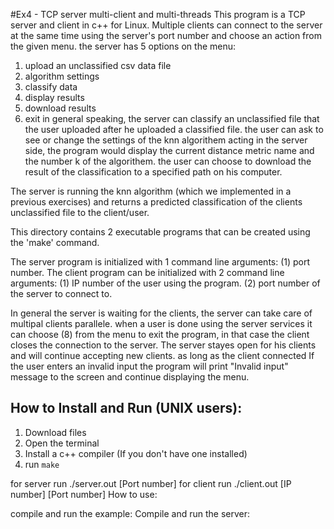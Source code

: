 #Ex4 - TCP server multi-client and multi-threads
This program is a TCP server and client in c++ for Linux.
Multiple clients can connect to the server at the same time using the server's port number and choose an action from the given menu.
the server has 5 options on the menu:
1. upload an unclassified csv data file
2. algorithm settings
3. classify data
4. display results
5. download results
8. exit
in general speaking, the server can classify an unclassified file that the user uploaded after he uploaded a classified file.
the user can ask to see or change the settings of the knn algorithem acting in the server side, the program would display the current distance metric name and the number k of the algorithem.
the user can choose to download the result of the classification to a specified path on his computer.

The server is running the knn algorithm (which we implemented in a previous exercises) and returns a predicted classification of the clients unclassified file to the client/user.

This directory contains 2 executable programs that can be created using the 'make' command.

The server program is initialized with 1 command line arguments:
(1) port number.
The client program can be initialized with 2 command line arguments:
(1) IP number of the user using the program.
(2) port number of the server to connect to.

In general the server is waiting for the clients, the server can take care of multipal clients parallele. when a user is done using the server services it can choose (8) from the menu to exit the program, in that case the client closes the connection to the server. The server stayes open for his clients and will continue accepting new clients. as long as the client connected If the user enters an invalid input the program will print "Invalid input" message to the screen and continue displaying the menu.


## **How to Install and Run (UNIX users):**
1. Download files
2. Open the terminal
3. Install a c++ compiler (If you don't have one installed)
4. run `make`  

for server run ./server.out [Port number]
for client run ./client.out [IP number] [Port number]
How to use:


compile and run the example:
Compile and run the server:
